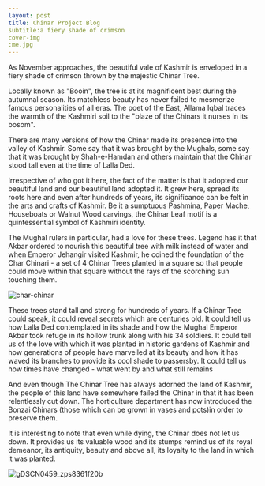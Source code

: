 ```yaml
---
layout: post
title: Chinar Project Blog
subtitle:a fiery shade of crimson
cover-img
:me.jpg
---
```

As November approaches, the beautiful vale of Kashmir is enveloped in a fiery shade of crimson thrown by the majestic Chinar Tree.

Locally known as "Booin",  the tree is at its magnificent best during the autumnal season. Its matchless beauty has never failed to mesmerize famous personalities of all eras. The poet of the East, Allama Iqbal traces the warmth of the Kashmiri soil to the "blaze of the Chinars it nurses in its bosom".

There are many versions of how the Chinar made its presence into the valley of Kashmir. Some say that it was brought by the Mughals, some say that it was brought by Shah-e-Hamdan and others maintain that the Chinar stood tall even at the time of Lalla Ded.

Irrespective of who got it here, the fact of the matter is that it adopted our beautiful land and our beautiful land adopted it. It grew here, spread its roots here and even after hundreds of years, its significance can be felt in the arts and crafts of Kashmir. Be it a sumptuous Pashmina, Paper Mache, Houseboats or Walnut Wood carvings, the Chinar Leaf motif is a quintessential symbol of Kashmiri identity.

The Mughal rulers in particular, had a love for these trees. Legend has it that Akbar ordered to nourish this beautiful tree with milk instead of water and when Emperor Jehangir visited Kashmir, he coined the foundation of the Char Chinari - a set of 4 Chinar Trees planted in a square so that people could move within that square without the rays of the scorching sun touching them.

![char-chinar](https://kashmirbox.files.wordpress.com/2015/12/char-chinar.jpg?w=680)

These trees stand tall and strong for hundreds of years. If a Chinar Tree could speak, it could reveal secrets which are centuries old. It could tell us how Lalla Ded contemplated in its shade and how the Mughal Emperor Akbar took refuge in its hollow trunk along with his 34 soldiers. It could tell us of the love with which it was planted in historic gardens of Kashmir and how generations of people have marvelled at its beauty and how it has waved its branches to provide its cool shade to passersby. It could tell us how times have changed - what went by and what still remains

And even though The Chinar Tree has always adorned the land of Kashmir, the people of this land have somewhere failed the Chinar in that it has been relentlessly cut down. The horticulture department has now introduced the Bonzai Chinars (those which can be grown in vases and pots)in order to preserve them.

It is interesting to note that even while dying, the Chinar does not let us down. It provides us its valuable wood and its stumps remind us of its royal demeanor, its antiquity, beauty and above all, its loyalty to the land in which it was planted.

![gDSCN0459_zps8361f20b](https://kashmirbox.files.wordpress.com/2015/12/gdscn0459_zps8361f20b.jpg?w=680)
